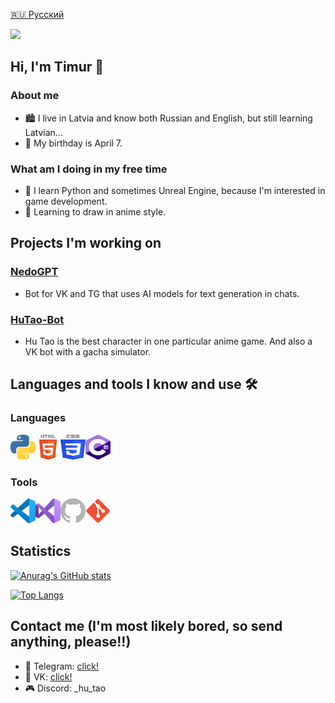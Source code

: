 [🇷🇺 Русский](README_RU.md)

<img src="https://count.getloli.com/get/@:f1zztao?theme=moebooru"><br>

## Hi, I'm Timur 👋

### About me
- 🏙 I live in Latvia and know both Russian and English, but still learning Latvian...
- 🎂 My birthday is April 7.

### What am I doing in my free time
- 🌱 I learn Python and sometimes Unreal Engine, because I'm interested in game development.
- 🎨 Learning to draw in anime style.

## Projects I'm working on

### [NedoGPT](https://github.com/F1zzTao/NedoGPT)
- Bot for VK and TG that uses AI models for text generation in chats.

### [HuTao-Bot](https://github.com/we-love-hu-tao/HuTao-Bot)
- Hu Tao is the best character in one particular anime game. And also a VK bot with a gacha simulator.

## Languages and tools I know and use 🛠

### Languages
<img align="left" alt="Python" width="40px" height="40px" src="images/python.svg" />
<img align="left" alt="HTML" width="40px" height="40px" src="images/html5.svg" />
<img align="left" alt="CSS" width="40px" height="40px" src="images/css.svg" />
<img alt="C#" width="40px" height="40px" src="images/csharp.svg" />

### Tools
<img align="left" alt="Visual Studio Code" width="40px" height="40px" src="images/vscode.svg" />
<img align="left" alt="Visual Studio" width="40px" height="40px" src="images/vs.svg" />
<img align="left" alt="GitHub" width="40px" height="40px" src="images/github.svg" />
<img alt="Git" width="40px" height="40px" src="images/git.svg" />

## Statistics
[![Anurag's GitHub stats](https://github-readme-stats.vercel.app/api?username=F1zzTao&show_icons=true&theme=tokyonight)](https://github.com/anuraghazra/github-readme-stats)

[![Top Langs](https://github-readme-stats.vercel.app/api/top-langs/?username=F1zzTao&layout=compact&theme=tokyonight)](https://github.com/anuraghazra/github-readme-stats)

## Contact me (I'm most likely bored, so send anything, please!!)
- 📱 Telegram: [click!](https://t.me/F1zzTao)
- 💬 VK: [click!](https://vk.com/id322615766)
- 🎮 Discord: _hu_tao
